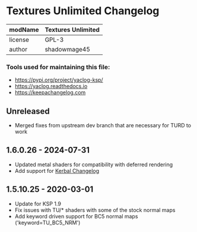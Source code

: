 # Textures Unlimited Changelog

| modName | Textures Unlimited                   |
| ------- | ------------------------------------ |
| license | GPL-3                                |
| author  | shadowmage45                         |

### Tools used for maintaining this file:

* https://pypi.org/project/yaclog-ksp/
* https://yaclog.readthedocs.io
* https://keepachangelog.com

## Unreleased

* Merged fixes from upstream dev branch that are necessary for TURD to work

## 1.6.0.26 - 2024-07-31

* Updated metal shaders for compatibility with deferred rendering
* Add support for [Kerbal Changelog](https://forum.kerbalspaceprogram.com/topic/200702-19%E2%80%93112-kerbal-changelog-v142-adopted/)


## 1.5.10.25 - 2020-03-01

* Update for KSP 1.9
* Fix issues with TU/* shaders with some of the stock normal maps
* Add keyword driven support for BC5 normal maps ('keyword=TU_BC5_NRM')